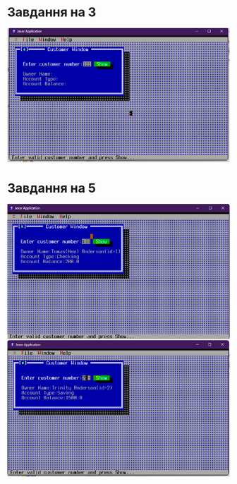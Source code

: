 # Завдання на 3
![](images/Screenshot_2.png)
# Завдання на 5
![](images/Screenshot_3.png)
![](images/Screenshot_4.png)